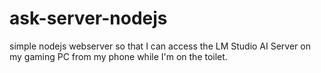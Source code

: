 # ask-server-nodejs
simple nodejs webserver so that I can access the LM Studio AI Server on my gaming PC from my phone while I'm on the toilet.
